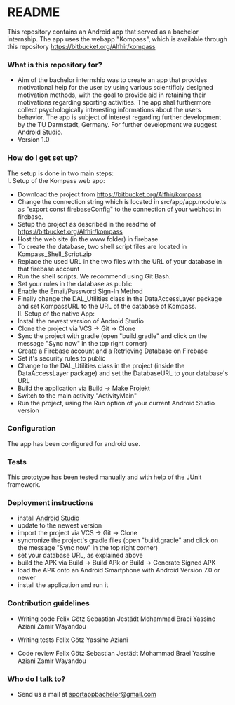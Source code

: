 # README #

This repository contains an Android app that served as a bachelor internship.
The app uses the webapp "Kompass", which is available through this repository <https://bitbucket.org/Alfhir/kompass>

### What is this repository for? ###
* Aim of the bachelor internship was to create an app that provides motivational help for the user by using various scientificly designed motivation methods, with the goal to provide aid in retaining their motivations regarding sporting activities. The app shal furthermore collect psychologically interesting informations about the users behavior. The app is subject of interest regarding further development by the TU Darmstadt, Germany. For further development we suggest Android Studio.
* Version 1.0

### How do I get set up? ###
The setup is done in two main steps:  
I. Setup of the Kompass web app:  
  * Download the project from https://bitbucket.org/Alfhir/kompass
  * Change the connection string which is located in src/app/app.module.ts as "export const firebaseConfig" to the connection of your webhost in firebase. 
  * Setup the project as described in the readme of https://bitbucket.org/Alfhir/kompass
  * Host the web site (in the www folder) in firebase 
  * To create the database, two shell script files are located in Kompass_Shell_Script.zip
  * Replace the used URL in the two files with the URL of your database in that firebase account
  * Run the shell scripts. We recommend using Git Bash.
  * Set your rules in the database as public 
  * Enable the Email/Password Sign-In Method
  * Finally change the DAL_Utilities class in the DataAccessLayer package and set KompassURL to the URL of the database of Kompass.  
II. Setup of the native App:  
  * Install the newest version of Android Studio
  * Clone the project via VCS -> Git -> Clone
  * Sync the project with gradle (open "build.gradle" and click on the message "Sync now" in the top right corner)
  * Create a Firebase account and a Retrieving Database on Firebase
  * Set it's security rules to public
  * Change to the DAL_Utilities class in the project (inside the DataAccessLayer package) and set the DatabaseURL to your database's URL
  * Build the application via Build -> Make Projekt
  * Switch to the main activity "ActivityMain"
  * Run the project, using the Run option of your current Android Studio version

### Configuration ###
The app has been configured for android use.

### Tests ###
This prototype has been tested manually and with help of the JUnit framework.

### Deployment instructions ###
* install [Android Studio](https://developer.android.com/studio/index.html)
* update to the newest version
* import the project via VCS -> Git -> Clone
* syncronize the project's gradle files (open "build.gradle" and click on the message "Sync now" in the top right corner)
* set your database URL, as explained above
* build the APK via Build -> Build APk or Build -> Generate Signed APK
* load the APK onto an Android Smartphone with Android Version 7.0 or newer
* install the application and run it

### Contribution guidelines ###

* Writing code
Felix Götz
Sebastian Jestädt
Mohammad Braei
Yassine Aziani
Zamir Wayandou

* Writing tests
Felix Götz
Yassine Aziani

* Code review
Felix Götz
Sebastian Jestädt
Mohammad Braei
Yassine Aziani
Zamir Wayandou

### Who do I talk to? ###

* Send us a mail at sportappbachelor@gmail.com
